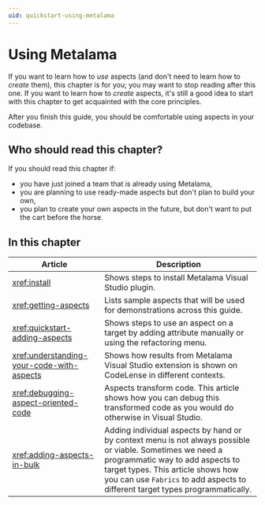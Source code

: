 ```yaml
---
uid: quickstart-using-metalama
---
```


# Using Metalama

If you want to learn how to _use_ aspects (and don't need to learn how to _create_ them), this chapter is for you; you may want to stop reading after this one. If you want to learn how to _create_ aspects, it's still a good idea to start with this chapter to get acquainted with the core principles.

After you finish this guide, you should be comfortable using aspects in your codebase.

## Who should read this chapter?

If you should read this chapter if:

* you have just joined a team that is already using Metalama,
* you are planning to use ready-made aspects but don't plan to build your own,
* you plan to create your own aspects in the future, but don't want to put the cart before the horse.


## In this chapter

|Article | Description
|--------|-------------
|<xref:install> | Shows steps to install Metalama Visual Studio plugin.
|<xref:getting-aspects> | Lists sample aspects that will be used for demonstrations across this guide.
|<xref:quickstart-adding-aspects> | Shows steps to use an aspect on a target by adding attribute manually or using the refactoring menu.
|<xref:understanding-your-code-with-aspects>| Shows how results from Metalama Visual Studio extension is shown on CodeLense in different contexts.
|<xref:debugging-aspect-oriented-code> | Aspects transform code. This article shows how you can debug this transformed code as you would do otherwise in Visual Studio.
|<xref:adding-aspects-in-bulk>| Adding individual aspects by hand or by context menu is not always possible or viable. Sometimes we need a programmatic way to add aspects to target types. This article shows how you can use `Fabrics` to add aspects to different target types programmatically.

